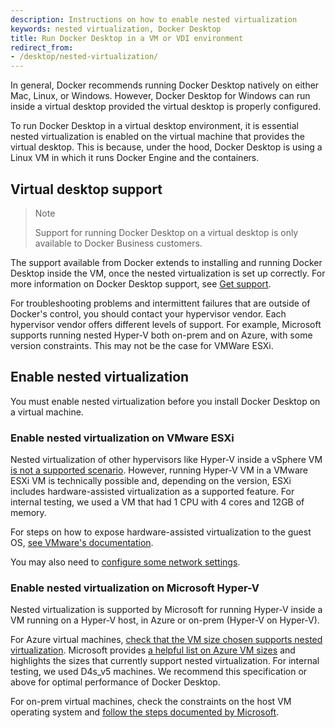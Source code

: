 ```yaml
---
description: Instructions on how to enable nested virtualization
keywords: nested virtualization, Docker Desktop
title: Run Docker Desktop in a VM or VDI environment
redirect_from:
- /desktop/nested-virtualization/
---
```


In general, Docker recommends running Docker Desktop natively on either Mac, Linux, or Windows. However, Docker Desktop for Windows can run inside a virtual desktop provided the virtual desktop is properly configured. 

To run Docker Desktop in a virtual desktop environment, it is essential nested virtualization is enabled on the virtual machine that provides the virtual desktop. This is because, under the hood, Docker Desktop is using a Linux VM in which it runs Docker Engine and the containers.

## Virtual desktop support

>Note
>
> Support for running Docker Desktop on a virtual desktop is only available to Docker Business customers. 

The support available from Docker extends to installing and running Docker Desktop inside the VM, once the nested virtualization is set up correctly. For more information on Docker Desktop support, see [Get support](support.md).

For troubleshooting problems and intermittent failures that are outside of Docker's control, you should contact your hypervisor vendor. Each hypervisor vendor offers different levels of support. For example, Microsoft supports running nested Hyper-V both on-prem and on Azure, with some version constraints. This may not be the case for VMWare ESXi.

## Enable nested virtualization

You must enable nested virtualization before you install Docker Desktop on a virtual machine.

### Enable nested virtualization on VMware ESXi

Nested virtualization of other hypervisors like Hyper-V inside a vSphere VM [is not a supported scenario](https://kb.vmware.com/s/article/2009916). However, running Hyper-V VM in a VMware ESXi VM is technically possible and, depending on the version, ESXi includes hardware-assisted virtualization as a supported feature. For internal testing, we used a VM that had 1 CPU with 4 cores and 12GB of memory.

For steps on how to expose hardware-assisted virtualization to the guest OS, [see VMware's documentation](https://docs.vmware.com/en/VMware-vSphere/7.0/com.vmware.vsphere.vm_admin.doc/GUID-2A98801C-68E8-47AF-99ED-00C63E4857F6.html).

You may also need to [configure some network settings](https://www.vembu.com/blog/nested-hyper-v-vms-on-a-vmware-esxi-server).


### Enable nested virtualization on Microsoft Hyper-V

Nested virtualization is supported by Microsoft for running Hyper-V inside a VM running on a Hyper-V host, in Azure or on-prem (Hyper-V on Hyper-V).

For Azure virtual machines, [check that the VM size chosen supports nested virtualization](https://docs.microsoft.com/en-us/azure/virtual-machines/sizes). Microsoft provides [a helpful list on Azure VM sizes](https://docs.microsoft.com/en-us/azure/virtual-machines/acu) and highlights the sizes that currently support nested virtualization. For internal testing, we used D4s_v5 machines. We recommend this specification or above for optimal performance of Docker Desktop.

For on-prem virtual machines, check the constraints on the host VM operating system and [follow the steps documented by Microsoft](https://docs.microsoft.com/en-us/virtualization/hyper-v-on-windows/user-guide/nested-virtualization).

